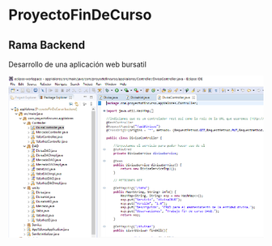 # ProyectoFinDeCurso
## Rama Backend
Desarrollo de una aplicación web bursatil

![IDE Eclipse](https://github.com/jesusdavidguti/ProyectoFinDeCurso/blob/img/FrontEndIDE.PNG "Estructura backend del proyecto")
